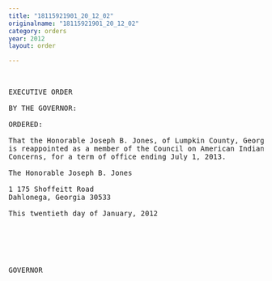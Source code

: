 ```yaml
---
title: "18115921901_20_12_02"
originalname: "18115921901_20_12_02"
category: orders
year: 2012
layout: order

---
```

<pre>
 

EXECUTIVE ORDER

BY THE GOVERNOR:

ORDERED:

That the Honorable Joseph B. Jones, of Lumpkin County, Georgia,
is reappointed as a member of the Council on American Indian
Concerns, for a term of office ending July 1, 2013.

The Honorable Joseph B. Jones

1 175 Shoffeitt Road
Dahlonega, Georgia 30533

This twentieth day of January, 2012

  

   
   

GOVERNOR

</pre>
